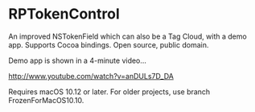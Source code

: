 RPTokenControl
==============

An improved NSTokenField which can also be a Tag Cloud, with a demo app.  Supports Cocoa bindings.  Open source, public domain.

Demo app is shown in a 4-minute video…

http://www.youtube.com/watch?v=anDULs7D_DA

Requires macOS 10.12 or later.  For older projects, use branch FrozenForMacOS10.10.


